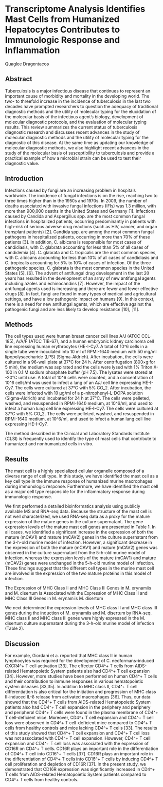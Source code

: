 # Transcriptome Analysis Identifies Mast Cells from Humanized Hepatocytes Contributes to Immunologic Response and Inflammation
Quaglee Dragontacos


## Abstract
Tuberculosis is a major infectious disease that continues to represent an important cause of morbidity and mortality in the developing world. The two- to threefold increase in the incidence of tuberculosis in the last two decades have prompted researchers to question the adequacy of traditional diagnostic methods and the utility of molecular typing for the elucidation of the molecular basis of the infectious agent’s biology, development of molecular diagnostic protocols, and the evaluation of molecular typing results. This review summarizes the current status of tuberculosis diagnostic research and discusses recent advances in the study of molecular diagnostic methods and the utility of molecular typing for the diagnostic of this disease. At the same time as updating our knowledge of molecular diagnostic methods, we also highlight recent advances in the study of the molecular basis of susceptibility to tuberculosis and provide a practical example of how a microbial strain can be used to test their diagnostic value.


## Introduction
Infections caused by fungi are an increasing problem in hospitals worldwide. The incidence of fungal infections is on the rise, reaching two to three times higher than in the 1950s and 1970s. In 2009, the number of deaths associated with invasive fungal infections (IFIs) was 1.3 million, with more than 900,000 deaths in the United States and Germany [1]. Infections caused by Candida and Aspergillus spp. are the most common fungal infections in hospitalized patients, occurring predominantly in patients with high-risk of serious adverse drug reactions (such as HIV, cancer, and organ transplant patients) [2]. Candida spp. are among the most common fungal pathogens in hospitalized patients, occurring in more than 70% of these patients [3]. In addition, C. albicans is responsible for most cases of candidiasis, with C. glabrata accounting for less than 5% of all cases of candidemia [4]. C. glabrata and C. tropicalis are the most common species, with C. albicans accounting for less than 10% of all cases of candidiasis and C. tropicalis accounting for 5% to 10% of cases of infection. Of the three pathogenic species, C. glabrata is the most common species in the United States [5], [6]. The advent of antifungal drug development in the last 20 years has resulted in the development of an array of new antifungal agents including azoles and echinocandins [7]. However, the impact of the antifungal agents used is increasing and there are fewer and fewer effective drugs [8]. In fact, fungi are found in many types of medical and agricultural settings, and have a low pathogenic impact on humans [9]. In this context, there is a need for new antifungal agents, which are effective against the pathogenic fungi and are less likely to develop resistance [10], [11].


## Methods
The cell types used were human breast cancer cell lines A/J (ATCC CCL-185), A/A/F (ATCC TIB-67), and a human embryonic kidney carcinoma cell line expressing human erythrocytes (HE-I-Cy7. A total of 10^6 cells in a single tube were inoculated into 10 ml of RPMI-1640 medium with 50 mg/ml lipopolysaccharide (LPS) (Sigma-Aldrich). After incubation, the cells were cultured in a 96-well plate at 37°C for 24 h. After centrifugation (800×g for 5 min), the medium was aspirated and the cells were lysed with 1% Triton X-100 in 0.1 M sodium phosphate buffer (pH 7.5). The lysates were stored at -20°C until use. A total of 10^6 cells were counted, and a concentration of 10^6 cells/ml was used to infect a lung of an A/J cell line expressing HE-I-Cy7. The cells were cultured at 37°C with 5% CO_2. After incubation, the cells were infected with 10 µg/ml of a p-nitrophenyl-L-DOPA solution (Sigma-Aldrich) and incubated for 24 h at 37°C. The cells were pelleted, washed, and resuspended in RPMI-1640 medium, at 10^6/ml, and used to infect a human lung cell line expressing HE-I-Cy7. The cells were cultured at 37°C with 5% CO_2. The cells were pelleted, washed, and resuspended in RPMI-1640 medium, at 10^6/ml, and used to infect a human lung cell line expressing HE-I-Cy7.

The method described in the Clinical and Laboratory Standards Institute (CLSI) is frequently used to identify the type of mast cells that contribute to humanized and nonhumanized cells in vitro.


## Results
The mast cell is a highly specialized cellular organelle composed of a diverse range of cell type. In this study, we have identified the mast cell as a key cell type in the immune response of humanized murine macrophages during immunologic response. Furthermore, we have identified the mast cell as a major cell type responsible for the inflammatory response during immunologic response.

We first performed a detailed bioinformatics analysis using publicly available MS and RNA-seq data. Because the structure of the mast cell is not well characterized, we used RNA-seq data as a proxy for the mature expression of the mature genes in the culture supernatant. The gene expression levels of the mature mast cell genes are presented in Table 1. In all cases, we identified a significant increase in the expression of both the mature (mCAV1) and mature (mCAV2) genes in the culture supernatant from the 3-h-old murine model of infection. However, a significant decrease in the expression of both the mature (mCAV1) and mature (mCAV2) genes was observed in the culture supernatant from the 5-h-old murine model of infection, whereas the expression levels of the mature (mCAV1) and mature (mCAV2) genes were unchanged in the 5-h-old murine model of infection. These findings suggest that the different cell types in the murine mast cell are involved in the expression of the two mature proteins in this model of infection.

The Expression of MHC Class II and MHC Class III Genes in M. erynamiis and M. disertum Is Associated with the Expression of MHC Class II and MHC Class III Genes in M. erynamiis M. disertum

We next determined the expression levels of MHC class II and MHC class III genes during the induction of M. erynamiis and M. disertum by RNA-seq. MHC class II and MHC class III genes were highly expressed in the M. disertum culture supernatant during the 3-h-old murine model of infection (Table 2).


## Discussion
For example, Giordani et a. reported that MHC class II in human lymphocytes was required for the development of C. neoformans-induced CXCR4^+ T cell activation [33]. The effector CD4^+ T cells from AIDS-related Hematopoietic System patients also had CD4^+ T cell expansion [34]. However, more studies have been performed on human CD4^+ T cells and their contribution to immune responses in various hematopoietic system diseases [33,35]. In addition to MHC class II, CD4^+ T cell differentiation is also critical for the initiation and progression of MHC class II-induced IL-8 release from activated macrophages [36]. Thus, our data showed that the CD4^+ T cells from AIDS-related Hematopoietic System patients also had CD4^+ T cell expansion in the periphery and periphery and peripheral CD4^+ T cells were found in the plasma membrane of CD4^+ T cell-deficient mice. Moreover, CD4^+ T cell expansion and CD4^+ T cell loss were observed in CD4^+ T cell-deficient mice compared to CD4^+ T cells from healthy controls and mice lacking CD4^+ T cells [33]. The results of this study showed that CD4^+ T cell expansion and CD4^+ T cell loss was not associated with CD4^+ T cell expansion. However, CD4^+ T cell expansion and CD4^+ T cell loss was associated with the expression of CD16R on CD4^+ T cells. CD16R plays an important role in the differentiation of CD4^+ T cell into CD16^+ T cells [37]. CD16R plays an important role in the differentiation of CD4^+ T cells into CD16^+ T cells by inducing CD4^+ T cell proliferation and depletion of CD16R [37]. In the present study, we demonstrated that CD16R expression was significantly increased in CD4^+ T cells from AIDS-related Hematopoietic System patients compared to CD4^+ T cells from healthy controls.
